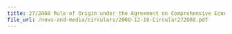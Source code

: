 ```yaml
---
title: 27/2008 Rule of Origin under the Agreement on Comprehensive Economic Partnership among Member States of the Association of Southeast Asian Nations and Japan (AJCEP Agreement)
file_url: /news-and-media/circulars/2008-12-18-Circular272008.pdf
---
```

